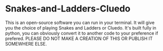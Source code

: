 # Snakes-and-Ladders-Cluedo
This is an open-source software you can run in your terminal. It will give you the choice of playing Snakes and Ladders or Cluedo. It's built fully in python, you can obviously convert it to another code to your preference if prefered. PLEASE DO NOT MAKE A CREATION OF THIS OR PUBLISH IT SOMEWHERE ELSE.

